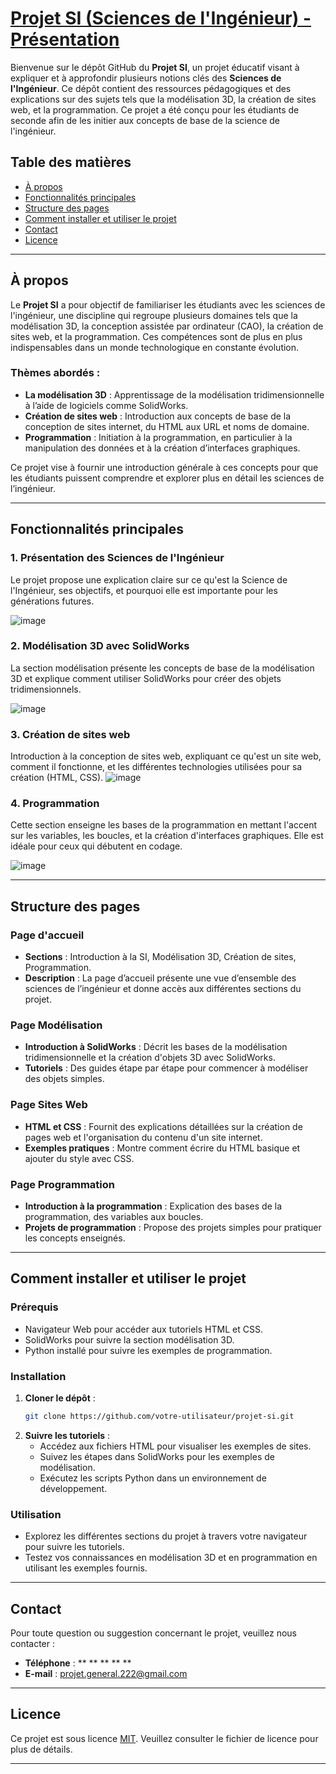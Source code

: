 # [Projet SI (Sciences de l'Ingénieur) - Présentation](https://mr22206.github.io/SI-Engineering-Sciences-Project-Presentation/index.html)

Bienvenue sur le dépôt GitHub du **Projet SI**, un projet éducatif visant à expliquer et à approfondir plusieurs notions clés des **Sciences de l'Ingénieur**. Ce dépôt contient des ressources pédagogiques et des explications sur des sujets tels que la modélisation 3D, la création de sites web, et la programmation. Ce projet a été conçu pour les étudiants de seconde afin de les initier aux concepts de base de la science de l'ingénieur.

## Table des matières
- [À propos](#à-propos)
- [Fonctionnalités principales](#fonctionnalités-principales)
- [Structure des pages](#structure-des-pages)
- [Comment installer et utiliser le projet](#comment-installer-et-utiliser-le-projet)
- [Contact](#contact)
- [Licence](#licence)

---

## À propos
Le **Projet SI** a pour objectif de familiariser les étudiants avec les sciences de l'ingénieur, une discipline qui regroupe plusieurs domaines tels que la modélisation 3D, la conception assistée par ordinateur (CAO), la création de sites web, et la programmation. Ces compétences sont de plus en plus indispensables dans un monde technologique en constante évolution.

### Thèmes abordés :
- **La modélisation 3D** : Apprentissage de la modélisation tridimensionnelle à l’aide de logiciels comme SolidWorks.
- **Création de sites web** : Introduction aux concepts de base de la conception de sites internet, du HTML aux URL et noms de domaine.
- **Programmation** : Initiation à la programmation, en particulier à la manipulation des données et à la création d’interfaces graphiques.

Ce projet vise à fournir une introduction générale à ces concepts pour que les étudiants puissent comprendre et explorer plus en détail les sciences de l’ingénieur.

---

## Fonctionnalités principales

### 1. **Présentation des Sciences de l'Ingénieur**
Le projet propose une explication claire sur ce qu'est la Science de l'Ingénieur, ses objectifs, et pourquoi elle est importante pour les générations futures.

![image](https://github.com/user-attachments/assets/61dcefe3-a33f-45a4-910f-7b0e35ea954e)

### 2. **Modélisation 3D avec SolidWorks**
La section modélisation présente les concepts de base de la modélisation 3D et explique comment utiliser SolidWorks pour créer des objets tridimensionnels.

![image](https://github.com/user-attachments/assets/a4926244-22ae-45e0-a720-59fc8b436c19)

### 3. **Création de sites web**
Introduction à la conception de sites web, expliquant ce qu'est un site web, comment il fonctionne, et les différentes technologies utilisées pour sa création (HTML, CSS).
![image](https://github.com/user-attachments/assets/2bf69528-940d-4211-8837-3fe8f7b3f621)

### 4. **Programmation**
Cette section enseigne les bases de la programmation en mettant l'accent sur les variables, les boucles, et la création d'interfaces graphiques. Elle est idéale pour ceux qui débutent en codage.

![image](https://github.com/user-attachments/assets/92e27df6-5a5e-40e7-92f1-8237970e33aa)

---

## Structure des pages

### Page d'accueil
- **Sections** : Introduction à la SI, Modélisation 3D, Création de sites, Programmation.
- **Description** : La page d’accueil présente une vue d’ensemble des sciences de l’ingénieur et donne accès aux différentes sections du projet.

### Page Modélisation
- **Introduction à SolidWorks** : Décrit les bases de la modélisation tridimensionnelle et la création d'objets 3D avec SolidWorks.
- **Tutoriels** : Des guides étape par étape pour commencer à modéliser des objets simples.

### Page Sites Web
- **HTML et CSS** : Fournit des explications détaillées sur la création de pages web et l'organisation du contenu d'un site internet.
- **Exemples pratiques** : Montre comment écrire du HTML basique et ajouter du style avec CSS.

### Page Programmation
- **Introduction à la programmation** : Explication des bases de la programmation, des variables aux boucles.
- **Projets de programmation** : Propose des projets simples pour pratiquer les concepts enseignés.

---

## Comment installer et utiliser le projet

### Prérequis
- Navigateur Web pour accéder aux tutoriels HTML et CSS.
- SolidWorks pour suivre la section modélisation 3D.
- Python installé pour suivre les exemples de programmation.

### Installation
1. **Cloner le dépôt** :
   ```bash
   git clone https://github.com/votre-utilisateur/projet-si.git
   ```
2. **Suivre les tutoriels** :
   - Accédez aux fichiers HTML pour visualiser les exemples de sites.
   - Suivez les étapes dans SolidWorks pour les exemples de modélisation.
   - Exécutez les scripts Python dans un environnement de développement.

### Utilisation
- Explorez les différentes sections du projet à travers votre navigateur pour suivre les tutoriels.
- Testez vos connaissances en modélisation 3D et en programmation en utilisant les exemples fournis.

---

## Contact
Pour toute question ou suggestion concernant le projet, veuillez nous contacter :
- **Téléphone** : ** ** ** ** **
- **E-mail** : projet.general.222@gmail.com

---

## Licence
Ce projet est sous licence [MIT](LICENSE). Veuillez consulter le fichier de licence pour plus de détails.

---
